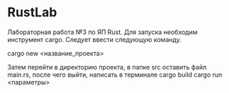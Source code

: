 # RustLab

Лабораторная работа №3 по ЯП Rust. Для запуска необходим инструмент cargo. 
Следует ввести следующую команду.

cargo new <название_проекта>

Затем перейти в директорию проекта, в папке src оставить файл main.rs, после чего выйти, написать в терминале
cargo build
cargo run <параметры>
